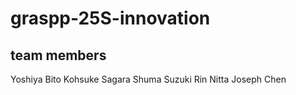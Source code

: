 # graspp-25S-innovation

## team members

Yoshiya Bito
Kohsuke Sagara
Shuma Suzuki
Rin Nitta
Joseph Chen